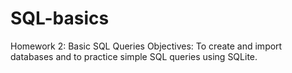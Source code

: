 # SQL-basics
Homework 2: Basic SQL Queries
Objectives: To create and import databases and to practice simple SQL queries using SQLite.
